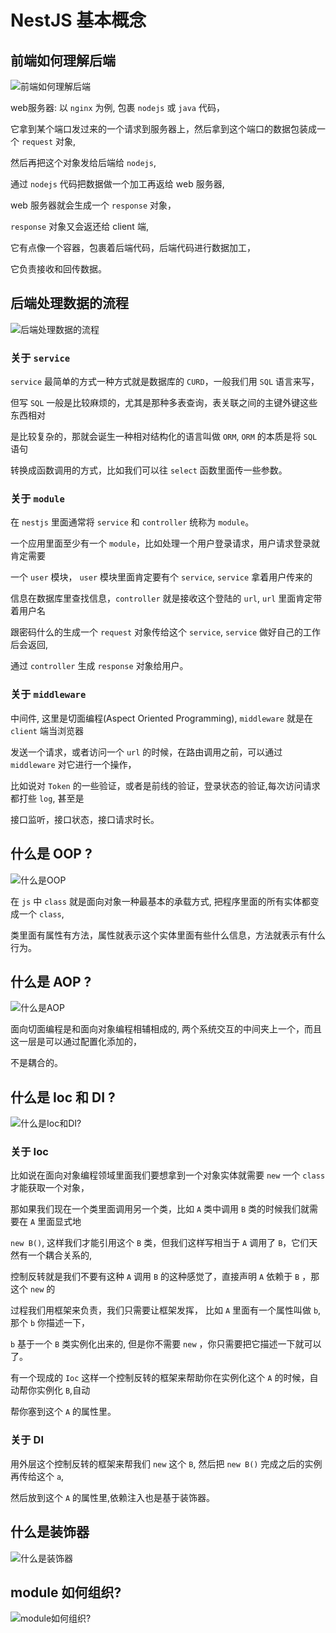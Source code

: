 # NestJS 基本概念

## 前端如何理解后端

![前端如何理解后端](/images/fullstack/nestjs/basicConcept/basicConcept.png)

web服务器: 以 `nginx` 为例,  包裹 `nodejs` 或 `java` 代码，

它拿到某个端口发过来的一个请求到服务器上，然后拿到这个端口的数据包装成一个 `request` 对象,

然后再把这个对象发给后端给 `nodejs`,

通过 `nodejs` 代码把数据做一个加工再返给 web 服务器,

web 服务器就会生成一个 `response` 对象，

`response` 对象又会返还给 client 端,

它有点像一个容器，包裹着后端代码，后端代码进行数据加工，

它负责接收和回传数据。

## 后端处理数据的流程

![后端处理数据的流程](/images/fullstack/nestjs/basicConcept/backend.png)

### 关于 `service`

`service` 最简单的方式一种方式就是数据库的 `CURD`，一般我们用 `SQL` 语言来写，

但写 `SQL` 一般是比较麻烦的，尤其是那种多表查询，表关联之间的主键外键这些东西相对

是比较复杂的，那就会诞生一种相对结构化的语言叫做 `ORM`, `ORM` 的本质是将 `SQL` 语句

转换成函数调用的方式，比如我们可以往 `select` 函数里面传一些参数。

### 关于 `module`

在 `nestjs` 里面通常将 `service` 和 `controller` 统称为 `module`。

一个应用里面至少有一个 `module`，比如处理一个用户登录请求，用户请求登录就肯定需要

一个 `user` 模块， `user` 模块里面肯定要有个 `service`, `service` 拿着用户传来的

信息在数据库里查找信息，`controller` 就是接收这个登陆的 `url`, `url` 里面肯定带着用户名

跟密码什么的生成一个 `request` 对象传给这个 `service`, `service` 做好自己的工作后会返回,

通过 `controller` 生成 `response` 对象给用户。


### 关于 `middleware`

中间件, 这里是切面编程(Aspect Oriented Programming), `middleware` 就是在 `client` 端当浏览器

发送一个请求，或者访问一个 `url` 的时候，在路由调用之前，可以通过 `middleware` 对它进行一个操作，

比如说对 `Token` 的一些验证，或者是前线的验证，登录状态的验证,每次访问请求都打些 `log`, 甚至是

接口监听，接口状态，接口请求时长。

## 什么是 OOP ?

![什么是OOP](/images/fullstack/nestjs/basicConcept/oop.png)

在 `js` 中 `class` 就是面向对象一种最基本的承载方式, 把程序里面的所有实体都变成一个 `class`,

类里面有属性有方法，属性就表示这个实体里面有些什么信息，方法就表示有什么行为。

## 什么是 AOP ?

![什么是AOP](/images/fullstack/nestjs/basicConcept/aop.png)

面向切面编程是和面向对象编程相辅相成的, 两个系统交互的中间夹上一个，而且这一层是可以通过配置化添加的，

不是耦合的。

## 什么是 Ioc 和 DI ?

![什么是Ioc和DI?](/images/fullstack/nestjs/basicConcept/IocAndDi.png)

### 关于 Ioc

比如说在面向对象编程领域里面我们要想拿到一个对象实体就需要 `new` 一个 `class` 才能获取一个对象，

那如果我们现在一个类里面调用另一个类，比如 `A` 类中调用 `B` 类的时候我们就需要在 `A` 里面显式地

`new B()`, 这样我们才能引用这个 `B` 类，但我们这样写相当于 `A` 调用了 `B`，它们天然有一个耦合关系的,

控制反转就是我们不要有这种 `A` 调用 `B` 的这种感觉了，直接声明 `A` 依赖于 `B` ，那这个 `new` 的

过程我们用框架来负责，我们只需要让框架发挥， 比如 `A` 里面有一个属性叫做 `b`, 那个 `b` 你描述一下，

`b` 基于一个 `B` 类实例化出来的, 但是你不需要 `new` ，你只需要把它描述一下就可以了。

有一个现成的 `Ioc` 这样一个控制反转的框架来帮助你在实例化这个 `A` 的时候，自动帮你实例化 `B`,自动

帮你塞到这个 `A` 的属性里。

### 关于 DI

用外层这个控制反转的框架来帮我们 `new` 这个 `B`, 然后把 `new B()` 完成之后的实例再传给这个 `a`,

然后放到这个 `A` 的属性里,依赖注入也是基于装饰器。

## 什么是装饰器

![什么是装饰器](/images/fullstack/nestjs/basicConcept/decorator.png)

## module 如何组织?

![module如何组织?](/images/fullstack/nestjs/basicConcept/module.png)
